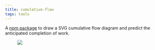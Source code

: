 ```yaml
---
title: cumulative-flow
tags: tools
---
```

A [npm package](https://www.npmjs.com/package/cumulative-flow) to draw a SVG cumulative flow diagram and predict the anticipated completion of work.

<figure>
<img src="/img/cfd/cfd.jpg" />
</figure>
